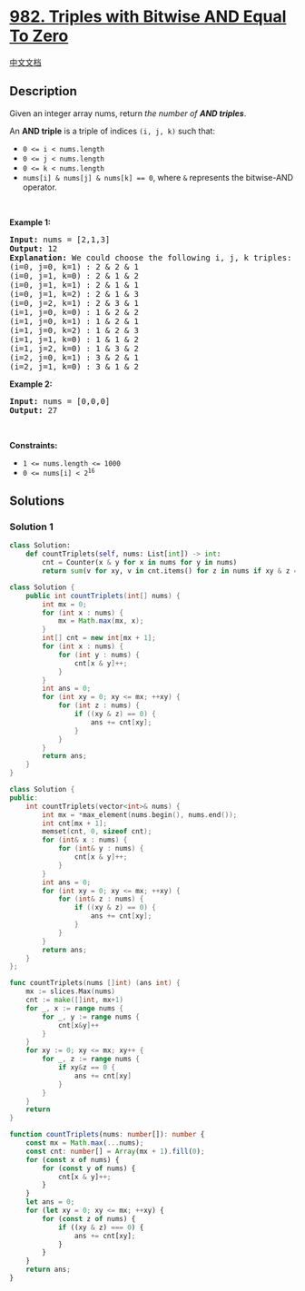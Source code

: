 # [982. Triples with Bitwise AND Equal To Zero](https://leetcode.com/problems/triples-with-bitwise-and-equal-to-zero)

[中文文档](./solution/0900-0999/0982.Triples%20with%20Bitwise%20AND%20Equal%20To%20Zero/README.md)

<!-- tags:Bit Manipulation,Array,Hash Table -->

## Description

<p>Given an integer array nums, return <em>the number of <strong>AND triples</strong></em>.</p>

<p>An <strong>AND triple</strong> is a triple of indices <code>(i, j, k)</code> such that:</p>

<ul>
	<li><code>0 &lt;= i &lt; nums.length</code></li>
	<li><code>0 &lt;= j &lt; nums.length</code></li>
	<li><code>0 &lt;= k &lt; nums.length</code></li>
	<li><code>nums[i] &amp; nums[j] &amp; nums[k] == 0</code>, where <code>&amp;</code> represents the bitwise-AND operator.</li>
</ul>

<p>&nbsp;</p>
<p><strong class="example">Example 1:</strong></p>

<pre>
<strong>Input:</strong> nums = [2,1,3]
<strong>Output:</strong> 12
<strong>Explanation:</strong> We could choose the following i, j, k triples:
(i=0, j=0, k=1) : 2 &amp; 2 &amp; 1
(i=0, j=1, k=0) : 2 &amp; 1 &amp; 2
(i=0, j=1, k=1) : 2 &amp; 1 &amp; 1
(i=0, j=1, k=2) : 2 &amp; 1 &amp; 3
(i=0, j=2, k=1) : 2 &amp; 3 &amp; 1
(i=1, j=0, k=0) : 1 &amp; 2 &amp; 2
(i=1, j=0, k=1) : 1 &amp; 2 &amp; 1
(i=1, j=0, k=2) : 1 &amp; 2 &amp; 3
(i=1, j=1, k=0) : 1 &amp; 1 &amp; 2
(i=1, j=2, k=0) : 1 &amp; 3 &amp; 2
(i=2, j=0, k=1) : 3 &amp; 2 &amp; 1
(i=2, j=1, k=0) : 3 &amp; 1 &amp; 2
</pre>

<p><strong class="example">Example 2:</strong></p>

<pre>
<strong>Input:</strong> nums = [0,0,0]
<strong>Output:</strong> 27
</pre>

<p>&nbsp;</p>
<p><strong>Constraints:</strong></p>

<ul>
	<li><code>1 &lt;= nums.length &lt;= 1000</code></li>
	<li><code>0 &lt;= nums[i] &lt; 2<sup>16</sup></code></li>
</ul>

## Solutions

### Solution 1

<!-- tabs:start -->

```python
class Solution:
    def countTriplets(self, nums: List[int]) -> int:
        cnt = Counter(x & y for x in nums for y in nums)
        return sum(v for xy, v in cnt.items() for z in nums if xy & z == 0)
```

```java
class Solution {
    public int countTriplets(int[] nums) {
        int mx = 0;
        for (int x : nums) {
            mx = Math.max(mx, x);
        }
        int[] cnt = new int[mx + 1];
        for (int x : nums) {
            for (int y : nums) {
                cnt[x & y]++;
            }
        }
        int ans = 0;
        for (int xy = 0; xy <= mx; ++xy) {
            for (int z : nums) {
                if ((xy & z) == 0) {
                    ans += cnt[xy];
                }
            }
        }
        return ans;
    }
}
```

```cpp
class Solution {
public:
    int countTriplets(vector<int>& nums) {
        int mx = *max_element(nums.begin(), nums.end());
        int cnt[mx + 1];
        memset(cnt, 0, sizeof cnt);
        for (int& x : nums) {
            for (int& y : nums) {
                cnt[x & y]++;
            }
        }
        int ans = 0;
        for (int xy = 0; xy <= mx; ++xy) {
            for (int& z : nums) {
                if ((xy & z) == 0) {
                    ans += cnt[xy];
                }
            }
        }
        return ans;
    }
};
```

```go
func countTriplets(nums []int) (ans int) {
	mx := slices.Max(nums)
	cnt := make([]int, mx+1)
	for _, x := range nums {
		for _, y := range nums {
			cnt[x&y]++
		}
	}
	for xy := 0; xy <= mx; xy++ {
		for _, z := range nums {
			if xy&z == 0 {
				ans += cnt[xy]
			}
		}
	}
	return
}
```

```ts
function countTriplets(nums: number[]): number {
    const mx = Math.max(...nums);
    const cnt: number[] = Array(mx + 1).fill(0);
    for (const x of nums) {
        for (const y of nums) {
            cnt[x & y]++;
        }
    }
    let ans = 0;
    for (let xy = 0; xy <= mx; ++xy) {
        for (const z of nums) {
            if ((xy & z) === 0) {
                ans += cnt[xy];
            }
        }
    }
    return ans;
}
```

<!-- tabs:end -->

<!-- end -->
